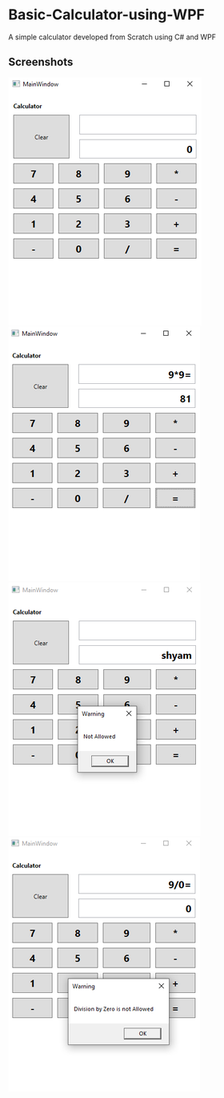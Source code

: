 # Basic-Calculator-using-WPF
A simple calculator developed from Scratch using C# and WPF

## Screenshots
<img src="https://github.com/pandavshyam/Basic-Calculator-using-WPF/blob/master/Screenshots/Blank.PNG?raw=true" alt="Blank Image"/>
<img src="https://github.com/pandavshyam/Basic-Calculator-using-WPF/blob/master/Screenshots/Operation.PNG?raw=true" alt="Operation Image"/>
<img src="https://github.com/pandavshyam/Basic-Calculator-using-WPF/blob/master/Screenshots/Error.PNG?raw=true" alt="Error Image"/>
<img src="https://github.com/pandavshyam/Basic-Calculator-using-WPF/blob/master/Screenshots/ZeroDivision.PNG?raw=true" alt="Operation Image"/>

